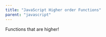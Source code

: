 ```yaml
---
title: "JavaScript Higher order Functions"
parent: "javascript"
---
```


Functions that are higher!
